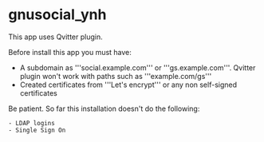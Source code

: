 # gnusocial_ynh

This app uses Qvitter plugin.

Before install this app you must have:

- A subdomain as '''social.example.com''' or '''gs.example.com'''. Qvitter plugin won't work with paths such as '''example.com/gs'''
- Created certificates from '''Let's encrypt''' or any non self-signed certificates

Be patient. So far this installation doesn't do the following:

    - LDAP logins
    - Single Sign On

